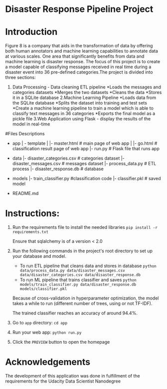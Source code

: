 # Disaster Response Pipeline Project

# Introduction

Figure 8 is a company that aids in the transformation of data by offering both human annotators and machine learning capabilities to annotate data at various scales. One area that significantly benefits from data and machine learning is disaster response. The focus of this project is to create a model capable of classifying messages received in real time during a disaster event into 36 pre-defined categories.The project is divided into three sections:

1. Data Processing - Data cleaning ETL pipeline 
    *Loads the messages and categories datasets
    *Merges the two datasets
    *Cleans the data
    *Stores it in a SQLite database
2.Machine Learning Pipeline 
    *Loads data from the SQLite database
    *Splits the dataset into training and test sets
    *Create a machine learning pipeline to train a model which is able to classify text messages in 36 categories
    *Exports the final model as a pickle file
3.Web Application using Flask - display the results of the model in real-time 

#Files Descriptions

- app
| - template
| |- master.html  # main page of web app
| |- go.html  # classification result page of web app
|- run.py  # Flask file that runs app

- data
|- disaster_categories.csv  # categories dataset
|- disaster_messages.csv  # messages dataset
|- process_data.py # ETL process
|- disaster_response.db   # database 

- models
|- train_classifier.py #classification code
|- classifier.pkl  # saved model 

- README.md

# Instructions:
1. Run the requirements file to install the needed libraries
    `pip install -r requirements.txt`

    Ensure that sqlalchemy is of a version < 2.0

2. Run the following commands in the project's root directory to set up your database and model.

    - To run ETL pipeline that cleans data and stores in database
        `python data/process_data.py data/disaster_messages.csv data/disaster_categories.csv data/disaster_response.db`
    - To run ML pipeline that trains classifier and saves
        `python models/train_classifier.py data/disaster_response.db models/classifier.pkl`

    Because of cross-validation in hyperparameter optimization, the model takes a while to run (different number of
    trees, using or not TF-IDF).

    The trained classifier reaches an accuracy of around 94.4%.

3. Go to `app` directory: `cd app`

4. Run your web app: `python run.py`

5. Click the `PREVIEW` button to open the homepage

# Acknowledgements

The development of this application was done in fulfillment of the requirements for the Udacity Data Scientist Nanodegree